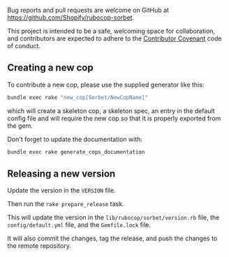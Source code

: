 Bug reports and pull requests are welcome on GitHub at https://github.com/Shopify/rubocop-sorbet.

This project is intended to be a safe, welcoming space for collaboration, and contributors are expected to adhere to the [Contributor Covenant](http://contributor-covenant.org) code of conduct.

## Creating a new cop

To contribute a new cop, please use the supplied generator like this:

```sh
bundle exec rake "new_cop[Sorbet/NewCopName]"
```

which will create a skeleton cop, a skeleton spec, an entry in the default config file and will require the new cop so that it is properly exported from the gem.

Don't forget to update the documentation with:

```sh
bundle exec rake generate_cops_documentation
```

## Releasing a new version

Update the version in the `VERSION` file.

Then run the `rake prepare_release` task.

This will update the version in the `lib/rubocop/sorbet/version.rb` file, the `config/default.yml` file, and the `Gemfile.lock` file.

It will also commit the changes, tag the release, and push the changes to the remote repository.
